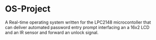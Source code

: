 # OS-Project
A Real-time operating system written for the LPC2148 microcontoller that can deliver automated password entry prompt interfacing an a 16x2 LCD and an IR sensor and forward an unlock signal.
